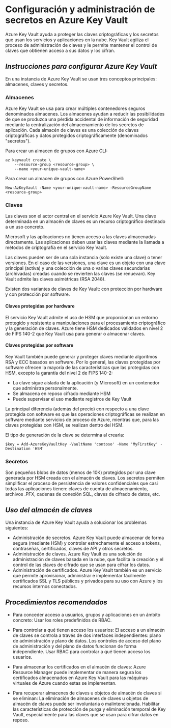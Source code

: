 # Configuración y administración de secretos en Azure Key Vault
Azure Key Vault ayuda a proteger las claves criptográficas y los secretos que usan los servicios y aplicaciones en la nube. Key Vault agiliza el proceso de administración de claves y le permite mantener el control de claves que obtienen acceso a sus datos y los cifran.

## _Instrucciones para configurar Azure Key Vault_
En una instancia de Azure Key Vault se usan tres conceptos principales: almacenes, claves y secretos.

### Almacenes
Azure Key Vault se usa para crear múltiples contenedores seguros denominados almacenes. Los almacenes ayudan a reducir las posibilidades de que se produzca una pérdida accidental de información de seguridad mediante la centralización del almacenamiento de los secretos de aplicación. Cada almacén de claves es una colección de claves criptográficas y datos protegidos criptográficamente (denominados "secretos").

Para crear un almacen de grupos con Azure CLI:
```
az keyvault create \
    --resource-group <resource-group> \
    --name <your-unique-vault-name>
```

Para crear un almacen de grupos con Azure PowerShell:
```
New-AzKeyVault -Name <your-unique-vault-name> -ResourceGroupName <resource-group>
```

### Claves
Las claves son el actor central en el servicio Azure Key Vault. Una clave determinada en un almacén de claves es un recurso criptográfico destinado a un uso concreto.

Microsoft y las aplicaciones no tienen acceso a las claves almacenadas directamente. Las aplicaciones deben usar las claves mediante la llamada a métodos de criptografía en el servicio Key Vault.

Las claves pueden ser de una sola instancia (solo existe una clave) o tener versiones. En el caso de las versiones, una clave es un objeto con una clave principal (activa) y una colección de una o varias claves secundarias (archivadas) creadas cuando se revierten las claves (se renuevan). Key Vault admite las claves asimétricas (RSA 2048). 

Existen dos variantes de claves de Key Vault: con protección por hardware y con protección por software.

#### Claves protegidas por hardware
El servicio Key Vault admite el uso de HSM que proporcionan un entorno protegido y resistente a manipulaciones para el procesamiento criptográfico y la generación de claves. Azure tiene HSM dedicados validados en nivel 2 de FIPS 140-2 que Key Vault usa para generar o almacenar claves. 

#### Claves protegidas por software
Key Vault también puede generar y proteger claves mediante algoritmos RSA y ECC basados en software. Por lo general, las claves protegidas por software ofrecen la mayoría de las características que las protegidas con HSM, excepto la garantía del nivel 2 de FIPS 140-2:
- La clave sigue aislada de la aplicación (y Microsoft) en un contenedor que administra personalmente.
- Se almacena en reposo cifrado mediante HSM
- Puede supervisar el uso mediante registros de Key Vault

La principal diferencia (además del precio) con respecto a una clave protegida con software es que las operaciones criptográficas se realizan en software mediante servicios de proceso de Azure, mientras que, para las claves protegidas con HSM, se realizan dentro del HSM.

El tipo de generación de la clave se determina al crearla:
```
$key = Add-AzureKeyVaultKey -VaultName 'contoso' -Name 'MyFirstKey' -Destination 'HSM'
```

### Secretos
Son pequeños blobs de datos (menos de 10K) protegidos por una clave generada por HSM creada con el almacén de claves. Los secretos permiten simplificar el proceso de persistencia de valores confidenciales que casi todas las aplicaciones tienen: claves de cuenta de almacenamiento, archivos .PFX, cadenas de conexión SQL, claves de cifrado de datos, etc.

## _Uso del almacén de claves_
Una instancia de Azure Key Vault ayuda a solucionar los problemas siguientes:

- Administración de secretos. Azure Key Vault puede almacenar de forma segura (mediante HSM) y controlar estrechamente el acceso a tokens, contraseñas, certificados, claves de API y otros secretos.
- Administración de claves. Azure Key Vault es una solución de administración de claves basada en la nube, que facilita la creación y el control de las claves de cifrado que se usan para cifrar los datos. 
- Administración de certificados. Azure Key Vault también es un servicio que permite aprovisionar, administrar e implementar fácilmente certificados SSL y TLS públicos y privados para su uso con Azure y los recursos internos conectados. 

## _Procedimientos recomendados_

- Para conceder acceso a usuarios, grupos y aplicaciones en un ámbito concreto:
Usar los roles predefinidos de RBAC.

- Para controlar a qué tienen acceso los usuarios:
El acceso a un almacén de claves se controla a través de dos interfaces independientes: plano de administración y plano de datos. Los controles de acceso del plano de administración y del plano de datos funcionan de forma independiente. Usar RBAC para controlar a qué tienen acceso los usuarios. 

- Para almacenar los certificados en el almacén de claves:
Azure Resource Manager puede implementar de manera segura los certificados almacenados en Azure Key Vault para las máquinas virtuales de Azure cuando estas se implementan.

- Para recuperar almacenes de claves u objetos de almacén de claves si se eliminan:
La eliminación de almacenes de claves u objetos de almacén de claves puede ser involuntaria o malintencionada. Habilitar las características de protección de purga y eliminación temporal de Key Vault, especialmente para las claves que se usan para cifrar datos en reposo. 

